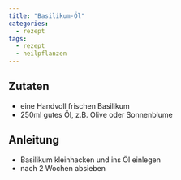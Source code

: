 ```yaml
---
title: "Basilikum-Öl"
categories:
  - rezept
tags:
  - rezept
  - heilpflanzen
---
```


## Zutaten
* eine Handvoll frischen Basilikum
* 250ml gutes Öl, z.B. Olive oder Sonnenblume

## Anleitung
* Basilikum kleinhacken und ins Öl einlegen
* nach 2 Wochen absieben
<!--stackedit_data:
eyJoaXN0b3J5IjpbMTcxMTc4Nzk3Nl19
-->
